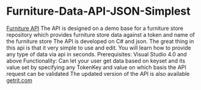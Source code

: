 # Furniture-Data-API-JSON-Simplest
[Furniture API]( https://getrit.com)
The API is designed on a demo base for a furniture store repository which provides furniture store data against a token and name of the furniture store
The API is developed on C# and json. The great thing in this api is that it very simple to use and edit. You will learn how to provide any type of data via api in seconds.
Prerequisites: Visual Studio 4.0 and above
Functionality: Can let your user get data based on keyset and its value set by specifying any TokenKey and value on which basis the API request can be validated
The updated version of the API is also available <a href='https://getrit.com'>getrit.com</a>

